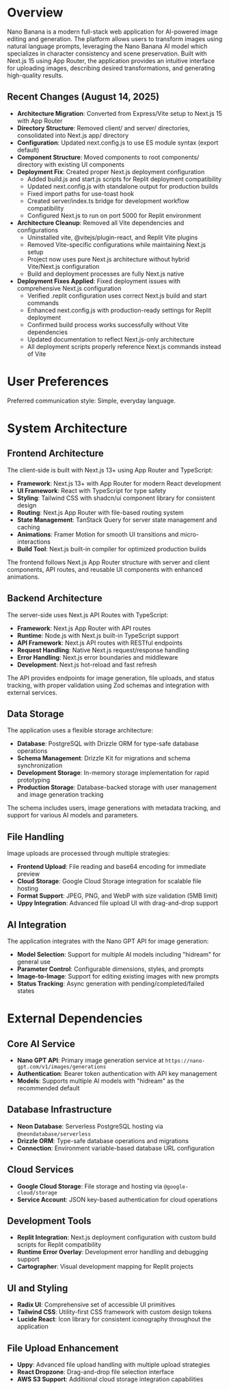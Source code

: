 # Overview

Nano Banana is a modern full-stack web application for AI-powered image editing and generation. The platform allows users to transform images using natural language prompts, leveraging the Nano Banana AI model which specializes in character consistency and scene preservation. Built with Next.js 15 using App Router, the application provides an intuitive interface for uploading images, describing desired transformations, and generating high-quality results.

## Recent Changes (August 14, 2025)
- **Architecture Migration**: Converted from Express/Vite setup to Next.js 15 with App Router
- **Directory Structure**: Removed client/ and server/ directories, consolidated into Next.js app/ directory
- **Configuration**: Updated next.config.js to use ES module syntax (export default)
- **Component Structure**: Moved components to root components/ directory with existing UI components
- **Deployment Fix**: Created proper Next.js deployment configuration
  - Added build.js and start.js scripts for Replit deployment compatibility
  - Updated next.config.js with standalone output for production builds
  - Fixed import paths for use-toast hook
  - Created server/index.ts bridge for development workflow compatibility
  - Configured Next.js to run on port 5000 for Replit environment
- **Architecture Cleanup**: Removed all Vite dependencies and configurations
  - Uninstalled vite, @vitejs/plugin-react, and Replit Vite plugins
  - Removed Vite-specific configurations while maintaining Next.js setup
  - Project now uses pure Next.js architecture without hybrid Vite/Next.js configuration
  - Build and deployment processes are fully Next.js native
- **Deployment Fixes Applied**: Fixed deployment issues with comprehensive Next.js configuration
  - Verified .replit configuration uses correct Next.js build and start commands
  - Enhanced next.config.js with production-ready settings for Replit deployment
  - Confirmed build process works successfully without Vite dependencies
  - Updated documentation to reflect Next.js-only architecture
  - All deployment scripts properly reference Next.js commands instead of Vite

# User Preferences

Preferred communication style: Simple, everyday language.

# System Architecture

## Frontend Architecture
The client-side is built with Next.js 13+ using App Router and TypeScript:
- **Framework**: Next.js 13+ with App Router for modern React development
- **UI Framework**: React with TypeScript for type safety
- **Styling**: Tailwind CSS with shadcn/ui component library for consistent design
- **Routing**: Next.js App Router with file-based routing system
- **State Management**: TanStack Query for server state management and caching
- **Animations**: Framer Motion for smooth UI transitions and micro-interactions
- **Build Tool**: Next.js built-in compiler for optimized production builds

The frontend follows Next.js App Router structure with server and client components, API routes, and reusable UI components with enhanced animations.

## Backend Architecture
The server-side uses Next.js API Routes with TypeScript:
- **Framework**: Next.js App Router with API routes
- **Runtime**: Node.js with Next.js built-in TypeScript support
- **API Framework**: Next.js API routes with RESTful endpoints
- **Request Handling**: Native Next.js request/response handling
- **Error Handling**: Next.js error boundaries and middleware
- **Development**: Next.js hot-reload and fast refresh

The API provides endpoints for image generation, file uploads, and status tracking, with proper validation using Zod schemas and integration with external services.

## Data Storage
The application uses a flexible storage architecture:
- **Database**: PostgreSQL with Drizzle ORM for type-safe database operations
- **Schema Management**: Drizzle Kit for migrations and schema synchronization
- **Development Storage**: In-memory storage implementation for rapid prototyping
- **Production Storage**: Database-backed storage with user management and image generation tracking

The schema includes users, image generations with metadata tracking, and support for various AI models and parameters.

## File Handling
Image uploads are processed through multiple strategies:
- **Frontend Upload**: File reading and base64 encoding for immediate preview
- **Cloud Storage**: Google Cloud Storage integration for scalable file hosting
- **Format Support**: JPEG, PNG, and WebP with size validation (5MB limit)
- **Uppy Integration**: Advanced file upload UI with drag-and-drop support

## AI Integration
The application integrates with the Nano GPT API for image generation:
- **Model Selection**: Support for multiple AI models including "hidream" for general use
- **Parameter Control**: Configurable dimensions, styles, and prompts
- **Image-to-Image**: Support for editing existing images with new prompts
- **Status Tracking**: Async generation with pending/completed/failed states

# External Dependencies

## Core AI Service
- **Nano GPT API**: Primary image generation service at `https://nano-gpt.com/v1/images/generations`
- **Authentication**: Bearer token authentication with API key management
- **Models**: Supports multiple AI models with "hidream" as the recommended default

## Database Infrastructure
- **Neon Database**: Serverless PostgreSQL hosting via `@neondatabase/serverless`
- **Drizzle ORM**: Type-safe database operations and migrations
- **Connection**: Environment variable-based database URL configuration

## Cloud Services
- **Google Cloud Storage**: File storage and hosting via `@google-cloud/storage`
- **Service Account**: JSON key-based authentication for cloud operations

## Development Tools
- **Replit Integration**: Next.js deployment configuration with custom build scripts for Replit compatibility
- **Runtime Error Overlay**: Development error handling and debugging support  
- **Cartographer**: Visual development mapping for Replit projects

## UI and Styling
- **Radix UI**: Comprehensive set of accessible UI primitives
- **Tailwind CSS**: Utility-first CSS framework with custom design tokens
- **Lucide React**: Icon library for consistent iconography throughout the application

## File Upload Enhancement
- **Uppy**: Advanced file upload handling with multiple upload strategies
- **React Dropzone**: Drag-and-drop file selection interface
- **AWS S3 Support**: Additional cloud storage integration capabilities